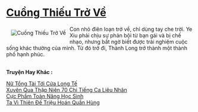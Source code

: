 <a href="https://truyentiki.com/cuong-thieu-tro-ve.33920/" title="Cuồng Thiếu Trở Về"><h1>Cuồng Thiếu Trở Về</h1></a><div style="display:table"><img align="right" style="float: left; padding: 10px;" src="https://truyentiki.com/a/img/str/src/33920.jpg" alt="Cuồng Thiếu Trở Về">Con nhỏ điên loạn trở về, chỉ dùng tay che trời. Ye Xiu phải chịu sự phản bội từ bạn gái và bị chế nhạo, nhưng bất ngờ biết được trải nghiệm cuộc sống khác thường của mình. Từ đó trở đi, Thành Long trở thành một thành phố hạnh phúc.</div><p><br><b>Truyện Hay Khác :</b></p><a href="https://truyentiki.com/nu-tong-tai-toi-cua-long-te.33919/" alt="Nữ Tổng Tài Tới Cửa Long Tế">Nữ Tổng Tài Tới Cửa Long Tế</a><br/><a href="https://truyentiki.wordpress.com/2020/06/08/xuyen-qua-thap-nien-70-chi-tieng-ca-lieu-nhan/" alt="Xuyên Qua Thập Niên 70 Chi Tiếng Ca Liêu Nhân">Xuyên Qua Thập Niên 70 Chi Tiếng Ca Liêu Nhân</a><br/><a href="https://github.com/nownovels/top500/tree/master/truyenhay/33622/" alt="Cực Phẩm Toàn Năng Học Sinh">Cực Phẩm Toàn Năng Học Sinh</a><br/><a href="https://github.com/nownovels/top500/tree/master/truyenhay/33844/" alt="Ta Vì Thiên Đế Triệu Hoán Quần Hùng">Ta Vì Thiên Đế Triệu Hoán Quần Hùng</a><br/>